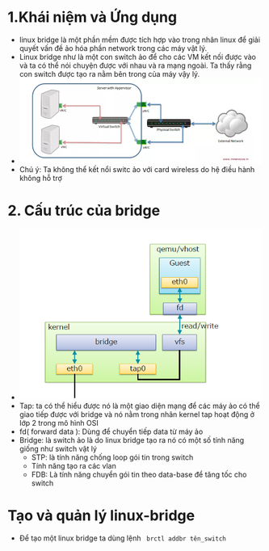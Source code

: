# 1.Khái niệm và Ứng dụng 
- linux bridge là một phần mềm được tích hợp vào trong nhân linux để giải quyết vấn đề ảo hóa phần network trong các máy vật lý.
- Linux bridge như là một con switch ảo để cho các VM kết nối được vào và ta có thể nói chuyện được với nhau và ra mạng ngoài. Ta thấy rằng con switch được tạo ra nằm bên trong của máy vậy lý.
- ![](https://github.com/niemdinhtrong/NIEMDT/blob/master/KVM/images/Linux-bridge/2.png)
- Chú ý: Ta không thể kết nổi switc ảo với card wireless do hệ điều hành không hỗ trợ
# 2. Cấu trúc của bridge 
- ![](https://github.com/niemdinhtrong/NIEMDT/blob/master/KVM/images/Linux-bridge/1.png)
- Tap: ta có thể hiểu được nó là một giao diện mạng để các máy ảo có thể giao tiếp được với bridge và nó nằm trong nhân kernel tap hoạt động ở lớp 2 trong mô hình OSI
- fd( forward data ): Dùng để chuyển tiếp data từ máy ảo 
- Bridge: là switch ảo là do linux bridge tạo ra nó có một số tính năng giống như switch vật lý
    - STP: là tính năng chống loop gói tin trong switch 
    - Tính năng tạo ra các vlan 
    - FDB: Là tính năng chuyển gói tin theo data-base để tăng tốc cho switch
# Tạo và quản lý linux-bridge
-  Để tạo một linux bridge ta dùng lệnh ` brctl addbr tên_switch` 